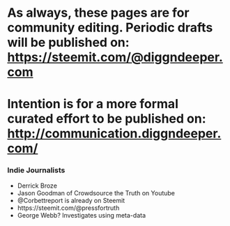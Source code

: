 # As always, these pages are for community editing. Periodic drafts will be published on: https://steemit.com/@diggndeeper.com
# Intention is for a more formal curated effort to be published on: http://communication.diggndeeper.com/

<h3>Indie Journalists</h3>
<ul>
<li>Derrick Broze</li>
<li>Jason Goodman of Crowdsource the Truth on Youtube</li>
<li>@Corbettreport is already on Steemit</li>
<li>https://steemit.com/@pressfortruth</li>
<li>George Webb? Investigates using meta-data</li>
</ul>
